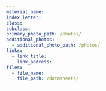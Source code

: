 ```yaml
---
material_name:
index_letter:
class:
subclass:
primary_photo_path: /photos/
additional_photos:
  - additional_photo_path: /photos/
links:
  - link_title:
    link_address:
files:
  - file_name:
    file_path: /datasheets/
---
```

